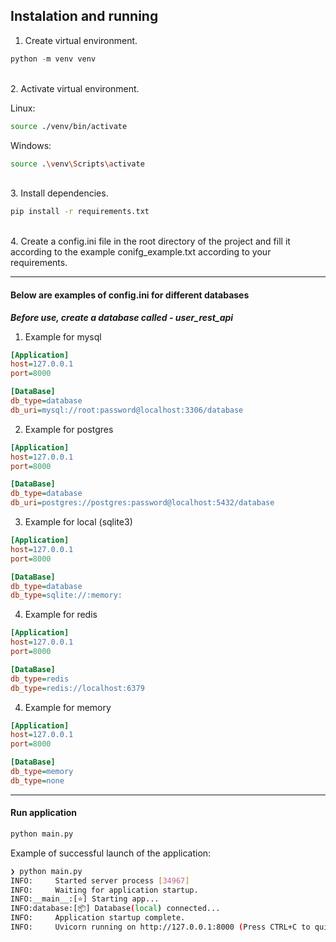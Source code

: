 ## Instalation and running
1. Create virtual environment.
``` python
python -m venv venv
```
<br>
2. Activate virtual environment.

Linux:
``` bash
source ./venv/bin/activate
```

Windows:
``` bash
source .\venv\Scripts\activate
```
<br>
3. Install dependencies.

``` bash
pip install -r requirements.txt
```
<br>
4. Create a config.ini file in the root directory of the project and fill it according to the example conifg_example.txt according to your requirements.
<hr>

#### Below are examples of config.ini for different databases
___Before use, create a database called - user_rest_api___

1. Example for mysql

``` ini
[Application]
host=127.0.0.1
port=8000

[DataBase]
db_type=database
db_uri=mysql://root:password@localhost:3306/database
```

2. Example for postgres

``` ini
[Application]
host=127.0.0.1
port=8000

[DataBase]
db_type=database
db_uri=postgres://postgres:password@localhost:5432/database
```

3. Example for local (sqlite3)

``` ini
[Application]
host=127.0.0.1
port=8000

[DataBase]
db_type=database
db_type=sqlite://:memory:
```

4. Example for redis

``` ini
[Application]
host=127.0.0.1
port=8000

[DataBase]
db_type=redis
db_type=redis://localhost:6379
```

4. Example for memory

``` ini
[Application]
host=127.0.0.1
port=8000

[DataBase]
db_type=memory
db_type=none
```
<hr>

#### Run application
``` bash
python main.py
```

Example of successful launch of the application:
``` bash
❯ python main.py
INFO:     Started server process [34967]
INFO:     Waiting for application startup.
INFO:__main__:[⭐] Starting app...
INFO:database:[📦] Database(local) connected...
INFO:     Application startup complete.
INFO:     Uvicorn running on http://127.0.0.1:8000 (Press CTRL+C to quit)
```